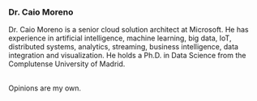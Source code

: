 ### Dr. Caio Moreno

Dr. Caio Moreno is a senior cloud solution architect at Microsoft. He has experience in artificial intelligence, machine learning, big data, IoT, distributed systems, analytics, streaming, business intelligence, data integration and visualization. He holds a Ph.D. in Data Science from the Complutense University of Madrid. <BR><BR>


Opinions are my own.<BR><BR>
  
<!--
**caiomsouza/caiomsouza** is a ✨ _special_ ✨ repository because its `README.md` (this file) appears on your GitHub profile.

Here are some ideas to get you started:

- 🔭 I’m currently working on ...
- 🌱 I’m currently learning ...
- 👯 I’m looking to collaborate on ...
- 🤔 I’m looking for help with ...
- 💬 Ask me about ...
- 📫 How to reach me: ...
- 😄 Pronouns: ...
- ⚡ Fun fact: ...
-->


